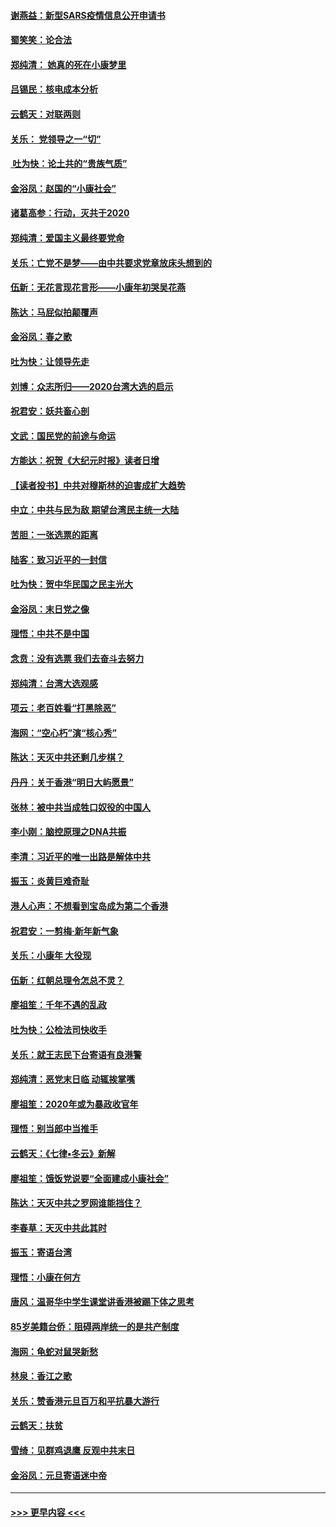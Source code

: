 #### [谢燕益：新型SARS疫情信息公开申请书](../pages/nsc993/n11808840.md?t=01221022) 
#### [蜀笑笑：论合法](../pages/nsc993/n11808064.md?t=01221022) 
#### [郑纯清： 她真的死在小康梦里](../pages/nsc993/n11806623.md?t=01221022) 
#### [吕锡民：核电成本分析](../pages/nsc993/n11806284.md?t=01221022) 
#### [云鹤天：对联两则](../pages/nsc993/n11805957.md?t=01221022) 
#### [关乐： 党领导之一“切”](../pages/nsc993/n11804505.md?t=01221022) 
#### [ 吐为快：论土共的“贵族气质”](../pages/nsc993/n11804490.md?t=01221022) 
#### [金浴凤：赵国的“小康社会”](../pages/nsc993/n11804452.md?t=01221022) 
#### [诸葛高参：行动，灭共于2020](../pages/nsc993/n11804120.md?t=01221022) 
#### [郑纯清：爱国主义最终要党命](../pages/nsc993/n11802197.md?t=01221022) 
#### [关乐：亡党不是梦——由中共要求党章放床头想到的](../pages/nsc993/n11802156.md?t=01221022) 
#### [伍新：无花言现花言形——小康年初哭吴花燕](../pages/nsc993/n11800044.md?t=01221022) 
#### [陈达：马屁似拍颠覆声](../pages/nsc993/n11800010.md?t=01221022) 
#### [金浴凤：春之歌](../pages/nsc993/n11797687.md?t=01221022) 
#### [吐为快：让领导先走](../pages/nsc993/n11797512.md?t=01221022) 
#### [刘博：众志所归——2020台湾大选的启示](../pages/nsc993/n11796878.md?t=01221022) 
#### [祝君安：妖共畜心剖](../pages/nsc993/n11794273.md?t=01221022) 
#### [文武：国民党的前途与命运](../pages/nsc993/n11794198.md?t=01221022) 
#### [方能达：祝贺《大纪元时报》读者日增](../pages/nsc993/n11793807.md?t=01221022) 
#### [【读者投书】中共对穆斯林的迫害成扩大趋势](../pages/nsc993/n11791371.md?t=01221022) 
#### [中立：中共与民为敌 期望台湾民主统一大陆](../pages/nsc993/n11790392.md?t=01221022) 
#### [苦胆：一张选票的距离](../pages/nsc993/n11788914.md?t=01221022) 
#### [陆客：致习近平的一封信](../pages/nsc993/n11788867.md?t=01221022) 
#### [吐为快：贺中华民国之民主光大](../pages/nsc993/n11788618.md?t=01221022) 
#### [金浴凤：末日党之像](../pages/nsc993/n11787475.md?t=01221022) 
#### [理悟：中共不是中国](../pages/nsc993/n11787463.md?t=01221022) 
#### [念贲：没有选票  我们去奋斗去努力](../pages/nsc993/n11787398.md?t=01221022) 
#### [郑纯清：台湾大选观感](../pages/nsc993/n11786210.md?t=01221022) 
#### [项云：老百姓看“打黑除恶”](../pages/nsc993/n11785398.md?t=01221022) 
#### [海网：“空心朽”演“核心秀”](../pages/nsc993/n11783874.md?t=01221022) 
#### [陈达：天灭中共还剩几步棋？](../pages/nsc993/n11783719.md?t=01221022) 
#### [丹丹：关于香港“明日大屿愿景”](../pages/nsc993/n11783273.md?t=01221022) 
#### [张林：被中共当成牲口奴役的中国人](../pages/nsc993/n11782397.md?t=01221022) 
#### [李小刚：脑控原理之DNA共振](../pages/nsc993/n11780962.md?t=01221022) 
#### [李清：习近平的唯一出路是解体中共](../pages/nsc993/n11780866.md?t=01221022) 
#### [振玉：炎黄巨难奇耻](../pages/nsc993/n11779632.md?t=01221022) 
#### [港人心声：不想看到宝岛成为第二个香港](../pages/nsc993/n11778817.md?t=01221022) 
#### [祝君安：一剪梅‧新年新气象](../pages/nsc993/n11776340.md?t=01221022) 
#### [关乐：小康年 大役现](../pages/nsc993/n11774213.md?t=01221022) 
#### [伍新：红朝总理令怎总不灵？](../pages/nsc993/n11770813.md?t=01221022) 
#### [廖祖笙：千年不遇的乱政](../pages/nsc993/n11770373.md?t=01221022) 
#### [吐为快：公检法司快收手](../pages/nsc993/n11770359.md?t=01221022) 
#### [关乐：就王志民下台寄语有良港警](../pages/nsc993/n11769903.md?t=01221022) 
#### [郑纯清：恶党末日临 动辄挨掌嘴](../pages/nsc993/n11769356.md?t=01221022) 
#### [廖祖笙：2020年或为暴政收官年](../pages/nsc993/n11768216.md?t=01221022) 
#### [理悟：别当郎中当推手](../pages/nsc993/n11768243.md?t=01221022) 
#### [云鹤天：《七律▪冬云》新解](../pages/nsc993/n11768204.md?t=01221022) 
#### [廖祖笙：饿饭党说要“全面建成小康社会”](../pages/nsc993/n11767482.md?t=01221022) 
#### [陈达：天灭中共之罗网谁能挡住？](../pages/nsc993/n11767465.md?t=01221022) 
#### [李春草：天灭中共此其时](../pages/nsc993/n11767452.md?t=01221022) 
#### [振玉：寄语台湾](../pages/nsc993/n11767432.md?t=01221022) 
#### [理悟：小康在何方](../pages/nsc993/n11767394.md?t=01221022) 
#### [唐风：温哥华中学生课堂讲香港被踢下体之思考](../pages/nsc993/n11766848.md?t=01221022) 
#### [85岁美籍台侨：阻碍两岸统一的是共产制度](../pages/nsc993/n11765043.md?t=01221022) 
#### [海网：龟蛇对鼠哭新愁](../pages/nsc993/n11764895.md?t=01221022) 
#### [林泉：香江之歌](../pages/nsc993/n11764415.md?t=01221022) 
#### [关乐：赞香港元旦百万和平抗暴大游行](../pages/nsc993/n11764382.md?t=01221022) 
#### [云鹤天：扶贫](../pages/nsc993/n11764245.md?t=01221022) 
#### [雪绮：见群鸡退鹰  反观中共末日](../pages/nsc993/n11762112.md?t=01221022) 
#### [金浴凤：元旦寄语迷中帝](../pages/nsc993/n11761788.md?t=01221022) 

----
#### [ >>> 更早内容 <<< ](../indexes/nsc993-earlier.md)
